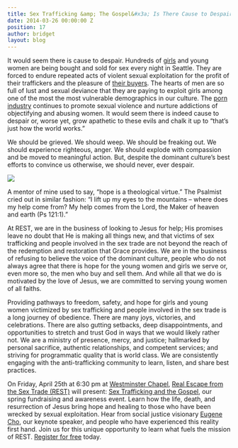 ```yaml
---
title: Sex Trafficking &amp; The Gospel&#x3a; Is There Cause to Despair&#x3f;
date: 2014-03-26 00:00:00 Z
position: 17
author: bridget
layout: blog
---
```


It would seem there is cause to despair. Hundreds of [girls](http://iwantrest.com/2013/09/17/10-things-you-might-not-know-about-women-being-sold-for-sex/) and young women are being bought and sold for sex every night in Seattle. They are forced to endure repeated acts of violent sexual exploitation for the profit of their traffickers and the pleasure of [their buyers](http://iwantrest.com/2013/04/30/ten-things-you-might-not-know-about-men-who-buy-sex/). The hearts of men are so full of lust and sexual deviance that they are paying to exploit girls among one of the most the most vulnerable demographics in our culture. The [porn industry](http://iwantrest.com/2013/12/10/10-things-you-might-not-know-about-porn/) continues to promote sexual violence and nurture addictions of objectifying and abusing women. It would seem there is indeed cause to despair or, worse yet, grow apathetic to these evils and chalk it up to “that’s just how the world works.”

We should be grieved. We should weep. We should be freaking out. We should experience righteous, anger. We should explode with compassion and be moved to meaningful action. But, despite the dominant culture’s best efforts to convince us otherwise, we should never, ever despair.

![](http://stopbuyinggirls.com/uploads/ST-G-Square-2.png)

A mentor of mine used to say, “hope is a theological virtue.” The Psalmist cried out in similar fashion: “I lift up my eyes to the mountains – where does my help come from? My help comes from the Lord, the Maker of heaven and earth (Ps 121:1).”

At REST, we are in the business of looking to Jesus for help; His promises leave no doubt that He is making all things new, and that victims of sex trafficking and people involved in the sex trade are not beyond the reach of the redemption and restoration that Grace provides. We are in the business of refusing to believe the voice of the dominant culture, people who do not always agree that there is hope for the young women and girls we serve or, even more so, the men who buy and sell them. And while all that we do is motivated by the love of Jesus, we are committed to serving young women of all faiths.

Providing pathways to freedom, safety, and hope for girls and young women victimized by sex trafficking and people involved in the sex trade is a long journey of obedience. There are many joys, victories, and celebrations. There are also gutting setbacks, deep disappointments, and opportunities to stretch and trust God in ways that we would likely rather not. We are a ministry of presence, mercy, and justice; hallmarked by personal sacrifice, authentic relationships, and competent services; and striving for programmatic quality that is world class. We are consistently engaging with the anti-trafficking community to learn, listen, and share best practices.

On Friday, April 25th at 6:30 pm at [Westminster Chapel](http://www.westminster.org/), [Real Escape from the Sex Trade (REST)](http://iwantrest.com/about/) will present: [Sex Trafficking and the Gospel](https://www.facebook.com/events/228401017351545/), our spring fundraising and awareness event. Learn how the life, death, and resurrection of Jesus bring hope and healing to those who have been wrecked by sexual exploitation. Hear from social justice visionary [Eugene Cho](https://www.facebook.com/eugenecho?fref=ts), our keynote speaker, and people who have experienced this reality first hand. Join us for this unique opportunity to learn what fuels the mission of REST. [Register for free](https://www.facebook.com/events/228401017351545/) today.